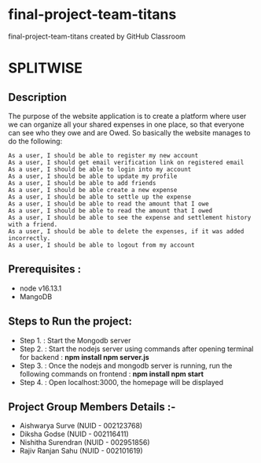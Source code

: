# final-project-team-titans
final-project-team-titans created by GitHub Classroom

# SPLITWISE

## Description
The purpose of the website application is to create a platform where user we can organize all your shared expenses in one place, so that everyone can see who they owe and are Owed. So basically the website manages to do the following:

    As a user, I should be able to register my new account
    As a user, I should get email verification link on registered email
    As a user, I should be able to login into my account
    As a user, I should be able to update my profile
    As a user, I should be able to add friends
    As a user, I should be able create a new expense
    As a user, I should be able to settle up the expense
    As a user, I should be able to read the amount that I owe
    As a user, I should be able to read the amount that I owed
    As a user, I should be able to see the expense and settlement history with a friend.
    As a user, I should be able to delete the expenses, if it was added incorrectly.
    As a user, I should be able to logout from my account
    
## Prerequisites :
- node v16.13.1
- MangoDB

## Steps to Run the project:
- Step 1. : Start the Mongodb server
- Step 2. : Start the nodejs server using commands after opening terminal for backend : **npm install npm server.js**
- Step 3. : Once the nodejs and mongodb server is running, run the following commands on frontend : **npm install npm start**
- Step 4. : Open localhost:3000, the homepage will be displayed

## Project Group Members Details :-
- Aishwarya Surve (NUID - 002123768)
- Diksha Godse (NUID - 002116411)
- Nishitha Surendran (NUID - 002951856)
- Rajiv Ranjan Sahu (NUID - 002101619)
